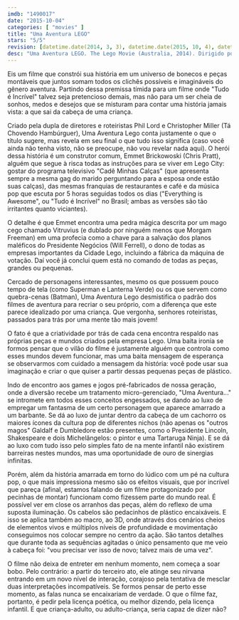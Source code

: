 ```yaml
---
imdb: "1490017"
date: "2015-10-04"
categories: [ "movies" ]
title: "Uma Aventura LEGO"
stars: "5/5"
revision: [datetime.date(2014, 3, 3), datetime.date(2015, 10, 4), datetime.date(2016, 7, 28)]
desc: "Uma Aventura LEGO. The Lego Movie (Australia, 2014). Dirigido por Phil Lord, Christopher Miller. Escrito por Phil Lord, Christopher Miller, Dan Hageman, Kevin Hageman, Phil Lord, Christopher Miller. Com Will Arnett, Elizabeth Banks, Craig Berry, Alison Brie, David Burrows, Anthony Daniels, Charlie Day, Amanda Farinos, Keith Ferguson."
---
```

Eis um filme que constrói sua história em um universo de bonecos e peças montáveis que juntos somam todos os clichês possíveis e imagináveis do gênero aventura. Partindo dessa premissa tímida para um filme onde "Tudo é Incrível" talvez seja pretencioso demais, mas não para um ser cheia de sonhos, medos e desejos que se misturam para contar uma história jamais vista: a que sai da cabeça de uma criança.

Criado pela dupla de diretores e roteiristas Phil Lord e Christopher Miller (Tá Chovendo Hambúrguer), Uma Aventura Lego conta justamente o que o título sugere, mas revela em seu final o que tudo isso significa (caso você ainda não tenha visto, não se preocupe, não vou revelar nada aqui). O herói dessa história é um construtor comum, Emmet Brickowoski (Chris Pratt), alguém que segue à risca todas as instruções para se viver em Lego City: gostar do programa televisivo "Cadê Minhas Calças" (que apresenta sempre a mesma gag do marido perguntando para a esposa onde estão suas calças), das mesmas franquias de restaurantes e café e da música pop que escuta por 5 horas seguidas todos os dias ("Everything is Awesome", ou "Tudo é Incrível" no Brasil; ambas as versões são tão irritantes quanto viciantes).

O detalhe é que Emmet encontra uma pedra mágica descrita por um mago cego chamado Vitruvius (e dublado por ninguém menos que Morgam Freeman) em uma profecia como a chave para a salvação dos planos maléficos do Presidente Negócios (Will Ferrell), o dono de todas as empresas importantes da Cidade Lego, incluindo a fábrica da máquina de votação. Daí você já conclui quem está no comando de todas as peças, grandes ou pequenas.

Cercado de personagens interessantes, mesmo os que possuem pouco tempo de tela (como Superman e Lanterna Verde) ou os que servem como quebra-cenas (Batman), Uma Aventura Lego desmistifica o padrão dos filmes de aventura para recriar o seu próprio, com a diferença que este parece idealizado por uma criança. Que vergonha, senhores roteiristas, passados para trás por uma mente tão mais jovem!

O fato é que a criatividade por trás de cada cena encontra respaldo nas próprias peças e mundos criados pela empresa Lego. Uma baita ironia se formos pensar que o vilão do filme é justamente alguém que controla como esses mundos devem funcionar, mas uma baita mensagem de esperança se observarmos com cuidado a mensagem da história: você pode usar sua imaginação e criar o que quiser a partir dessas pequenas peças de plástico.

Indo de encontro aos games e jogos pré-fabricados de nossa geração, onde a diversão recebe um tratamento micro-gerenciado, "Uma Aventura..." se intromete em todos esses conceitos engessados, se dando ao luxo de empregar um fantasma de um certo personagem que aparece amarrado a um barbante. Se dá ao luxo de juntar dentro da cabeça de um cachorro os maiores ícones da cultura pop de diferentes nichos (não apenas os "outros magos" Galdalf e Dumbledore estão presentes, como o Presidente Lincoln, Shakespeare e dois Michelângelos: o pintor e uma Tartaruga Ninja). E se dá ao luxo com tudo isso pelo simples fato de na mente infantil não existirem barreiras nestes mundos, mas uma oportunidade de ouro de sinergias infinitas.

Porém, além da história amarrada em torno do lúdico com um pé na cultura pop, o que mais impressiona mesmo são os efeitos visuais, que por incrível que pareça (afinal, estamos falando de um filme protagonizado por pecinhas de montar) funcionam como fizessem parte do mundo real. É possível ver em close os arranhos das peças, além do reflexo de uma suposta iluminação. Os cabelos são pedacinhos de plástico encaixáveis. E isso se aplica também ao macro, ao 3D, onde através dos cenários cheios de elementos vivos e múltiplos níveis de profundidade e movimentação conseguimos nos colocar sempre no centro da ação. São tantos detalhes que durante toda as sequências agitadas o único pensamento que me veio à cabeça foi: "vou precisar ver isso de novo; talvez mais de uma vez".

O filme não deixa de entreter em nenhum momento, nem começa a soar bobo. Pelo contrário: a partir do terceiro ato, ele atinge seu nirvana entrando em um novo nível de interação, corajoso pela tentativa de mesclar duas interpretações incompatíveis. Se formos pensar de perto esse momento, as falas nunca se encaixariam de verdade. O que o filme faz, portanto, é pedir pela licença poética, ou melhor dizendo, pela licença infantil. E que criança-adulto, ou adulto-criança, seria capaz de dizer não?
